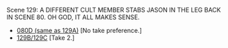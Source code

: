 Scene 129: A DIFFERENT CULT MEMBER STABS JASON IN THE LEG BACK IN SCENE 80. OH GOD, IT ALL MAKES SENSE. 

* [080D (same as 129A)](080D-129A--NoPref.--.md) [No take preference.]
* [129B/129C](129B-C--Take02--.md) [Take 2.]